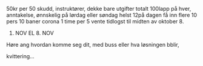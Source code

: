 50kr per 50 skudd, instruktører, dekke bare utgifter totalt 100lapp på hver, anntakelse, ønnskelig på lørdag eller søndag helst 12på dagen
få inn flere
10 pers
10 baner corona
1 time per 5
vente tidlogst til midten av oktober 8.


1. NOV EL 8. NOV

Høre ang hvordan komme seg dit, med buss eller hva løsningen bblir,

kvittering...
